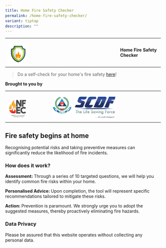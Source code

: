 ```yaml
---
title: Home Fire Safety Checker
permalink: /home-fire-safety-checker/
variant: tiptap
description: ""
---
```

<p></p>
<table style="minWidth: 50px">
<colgroup>
<col>
<col>
</colgroup>
<tbody>
<tr>
<td rowspan="1" colspan="1">
<p></p>
<div class="isomer-image-wrapper">
<img style="width: 20%;" height="auto" width="100%" alt="" src="/images/Home_Fire_Safety_Checker_logo.gif">
</div>
</td>
<td rowspan="1" colspan="1">
<h4><strong>Home Fire Safety Checker</strong></h4>
</td>
</tr>
</tbody>
</table>
<blockquote>
<p>Do a self-check for your home's fire safety <a href="https://home-fire-safety-checker.vercel.app" rel="noopener nofollow" target="_blank">here</a>!</p>
</blockquote>
<p></p>
<p><strong>Brought to you by</strong>
</p>
<table style="minWidth: 50px">
<colgroup>
<col>
<col>
</colgroup>
<tbody>
<tr>
<td rowspan="1" colspan="1">
<p></p>
<div class="isomer-image-wrapper">
<img style="width: 50%;" height="auto" width="100%" alt="" src="/images/NFEC_logo__small_.jpg">
</div>
</td>
<td rowspan="1" colspan="1">
<p></p>
<div class="isomer-image-wrapper">
<img style="width: 60%;" height="auto" width="100%" alt="" src="/images/SCDF_logo__very_small_.jpg">
</div>
</td>
</tr>
</tbody>
</table>
<h2><strong>Fire safety begins at home</strong></h2>
<p>Recognising potential risks and taking preventive measures can significantly
reduce the likelihood of fire incidents.</p>
<p></p>
<h3><strong>How does it work?</strong></h3>
<p><strong>Assessment: </strong>Through a series of 10 targeted questions,
we will help you identify common fire risks within your home.</p>
<p><strong>Personalised Advice: </strong>Upon completion, the tool will represent
specific recommendations tailored to mitigate these risks.</p>
<p><strong>Action: </strong>Prevention is paramount. We strongly urge you
to adopt the suggested measures, thereby proactively eliminating fire hazards.</p>
<p></p>
<h3><strong>Data Privacy</strong></h3>
<p>Please be assured that this website operates without collecting any personal
data.</p>
<p></p>
<p></p>